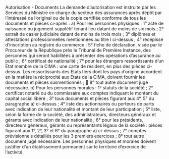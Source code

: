 Autorisation - Documents
La demande d’autorisation est instruite par les Services du Ministre en charge du secteur des assurances après dépôt par l’intéressé de l’original ou de la copie certifiée conforme de tous les documents et pièces ci-après :
a) Pour les personnes physiques :
1° acte de naissance ou jugement supplétif tenant lieu datant de moins de six mois ;
2° extrait de casier judiciaire datant de moins de trois mois ;
3° diplômes et attestations professionnelles mentionnées au titre I ci-dessus ;
4° récépissé d’inscription au registre du commerce ;
5° fiche de déclaration, visée par le Procureur de la République près le Tribunal de Première Instance, des personnes qui seront habilitées à présenter des opérations d’assurance au public ;
6° certificat de nationalité ;
7° pour les étrangers ressortissants d’un Etat membre de la CIMA : une carte de résident, en plus des pièces ci-dessus. Les ressortissants des Etats tiers dont les pays d’origine accordent en la matière la réciprocité aux Etats de la CIMA, doivent fournir les documents et pièces susmentionnés ;  8° tout autre document jugé nécessaire.
b) Pour les personnes morales :
1° statuts de la société ;
2° certificat notarié ou du commissaire aux comptes indiquant le montant du capital social libéré ;
3° tous documents et pièces figurant aux 4°, 5° du paragraphe a) ci-dessus ;
4° liste des actionnaires ou porteurs de parts avec indication de leur nationalité et montant de leur participation ;
5° liste, selon la forme de la société, des administrateurs, directeurs généraux et gérants avec indication de leur nationalité ;
6° pour les présidents, directeurs généraux, gérants ou représentants légaux de la société : pièces figurant aux 1°, 2°, 3° et 6° du paragraphe a) ci-dessus ;
7° comptes prévisionnels détaillés pour les 3 premiers exercices ;
8° tout autre document jugé nécessaire.
Les personnes physiques et morales doivent justifier d’un établissement permanent sur le territoire d’exercice de l’activité.